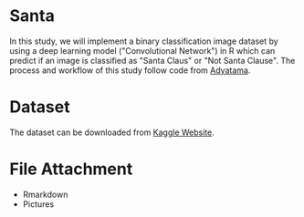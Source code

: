 # Santa

In this study, we will implement a binary classification image dataset by using a deep learning model ("Convolutional Network") in R which can predict if an image is classified as "Santa Claus" or "Not Santa Clause". The process and workflow of this study follow code from [Adyatama](https://rpubs.com/Argaadya/image_conv). 

# Dataset

The dataset can be downloaded from [Kaggle Website](https://www.kaggle.com/datasets/deepcontractor/is-that-santa-image-classification). 

# File Attachment

- Rmarkdown
- Pictures
